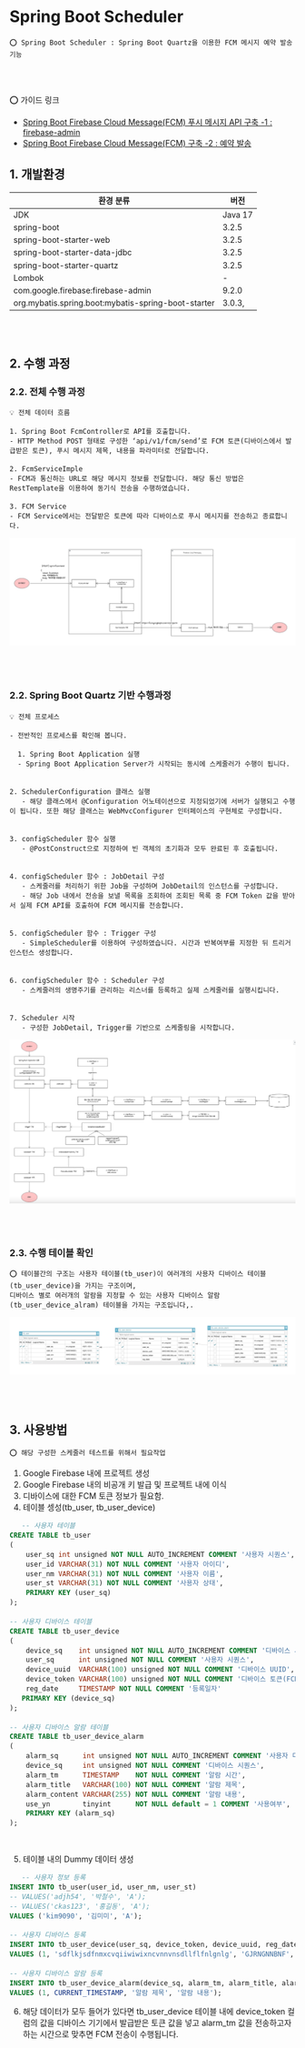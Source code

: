 # Spring Boot Scheduler

    ⭕️ Spring Boot Scheduler : Spring Boot Quartz을 이용한 FCM 메시지 예약 발송 기능 

<br/>
<br/>


⭕️ 가이드 링크

* [Spring Boot Firebase Cloud Message(FCM) 푸시 메시지 API 구축 -1 : firebase-admin](https://adjh54.tistory.com/432)
* [Spring Boot Firebase Cloud Message(FCM) 구축 -2 : 예약 발송](https://adjh54.tistory.com/438)

## 1. 개발환경

| 환경 분류                                               | 버전      |
|-----------------------------------------------------|---------|
| JDK                                                 | Java 17 |
| spring-boot                                         | 3.2.5   |
| spring-boot-starter-web                             | 3.2.5   |
| spring-boot-starter-data-jdbc                       | 3.2.5   |
| spring-boot-starter-quartz                          | 3.2.5   |
| Lombok                                              | -       |
| com.google.firebase:firebase-admin                  | 9.2.0   |
| org.mybatis.spring.boot:mybatis-spring-boot-starter | 3.0.3,  |

<br /><br />

## 2. 수행 과정

### 2.2. 전체 수행 과정

    💡 전체 데이터 흐름

    1. Spring Boot FcmController로 API를 호출합니다.   
    - HTTP Method POST 형태로 구성한 ‘api/v1/fcm/send’로 FCM 토큰(디바이스에서 발급받은 토큰), 푸시 메시지 제목, 내용을 파라미터로 전달합니다.

    2. FcmServiceImple
    - FCM과 통신하는 URL로 해당 메시지 정보를 전달합니다. 해당 통신 방법은 RestTemplate을 이용하여 동기식 전송을 수행하였습니다.

    3. FCM Service
    - FCM Service에서는 전달받은 토큰에 따라 디바이스로 푸시 메시지를 전송하고 종료합니다.

![img_3.png](img_3.png)

<br/>
<br/>

### 2.2. Spring Boot Quartz 기반 수행과정

    💡 전체 프로세스
    
    - 전반적인 프로세스를 확인해 봅니다.
    
      1. Spring Boot Application 실행
      - Spring Boot Application Server가 시작되는 동시에 스케줄러가 수행이 됩니다.
    
    
    2. SchedulerConfiguration 클래스 실행
       - 해당 클래스에서 @Configuration 어노테이션으로 지정되었기에 서버가 실행되고 수행이 됩니다. 또한 해당 클래스는 WebMvcConfigurer 인터페이스의 구현체로 구성합니다.
    
    
    3. configScheduler 함수 실행
       - @PostConstruct으로 지정하여 빈 객체의 초기화과 모두 완료된 후 호출됩니다.
    
    
    4. configScheduler 함수 : JobDetail 구성
       - 스케줄러를 처리하기 위한 Job을 구성하며 JobDetail의 인스턴스를 구성합니다.
       - 해당 Job 내에서 전송을 보낼 목록을 조회하여 조회된 목록 중 FCM Token 값을 받아서 실제 FCM API를 호출하여 FCM 메시지를 전송합니다.
    
    
    5. configScheduler 함수 : Trigger 구성
       - SimpleScheduler를 이용하여 구성하였습니다. 시간과 반복여부를 지정한 뒤 트리거 인스턴스 생성합니다.
    
    
    6. configScheduler 함수 : Scheduler 구성
       - 스케줄러의 생명주기를 관리하는 리스너를 등록하고 실제 스케줄러를 실행시킵니다.
    
    
    7. Scheduler 시작
       - 구성한 JobDetail, Trigger를 기반으로 스케줄링을 시작합니다.

![img_4.png](img_4.png)

<br />
<br />

### 2.3. 수행 테이블 확인

    ⭕️ 테이블간의 구조는 사용자 테이블(tb_user)이 여러개의 사용자 디바이스 테이블(tb_user_device)을 가지는 구조이며, 
    디바이스 별로 여러개의 알람을 지정할 수 있는 사용자 디바이스 알람(tb_user_device_alram) 테이블을 가지는 구조입니다,.

![img_5.png](img_5.png)

<br />
<br />

## 3. 사용방법

    ⭕️ 해당 구성한 스케줄러 테스트를 위해서 필요작업

1. Google Firebase 내에 프로젝트 생성
2. Google Firebase 내의 비공개 키 발급 및 프로젝트 내에 이식
3. 디바이스에 대한 FCM 토큰 정보가 필요함.
4. 테이블 셍성(tb_user, tb_user_device)

```sql
   -- 사용자 테이블
CREATE TABLE tb_user
(
    user_sq int unsigned NOT NULL AUTO_INCREMENT COMMENT '사용자 시퀀스',
    user_id VARCHAR(31) NOT NULL COMMENT '사용자 아이디',
    user_nm VARCHAR(31) NOT NULL COMMENT '사용자 이름',
    user_st VARCHAR(31) NOT NULL COMMENT '사용자 상태',
    PRIMARY KEY (user_sq)
);

-- 사용자 디바이스 테이블
CREATE TABLE tb_user_device
(
    device_sq    int unsigned NOT NULL AUTO_INCREMENT COMMENT '디바이스 시퀀스',
    user_sq      int unsigned NOT NULL COMMENT '사용자 시퀀스',
    device_uuid  VARCHAR(100) unsigned NOT NULL COMMENT '디바이스 UUID',
    device_token VARCHAR(100) unsigned NOT NULL COMMENT '디바이스 토큰(FCM Token)',
    reg_date     TIMESTAMP NOT NULL COMMENT '등록일자'
   PRIMARY KEY (device_sq)
);

-- 사용자 디바이스 알람 테이블
CREATE TABLE tb_user_device_alarm
(
    alarm_sq      int unsigned NOT NULL AUTO_INCREMENT COMMENT '사용자 디바이스 알람 시퀀스',
    device_sq     int unsigned NOT NULL COMMENT '디바이스 시퀀스',
    alarm_tm      TIMESTAMP    NOT NULL COMMENT '알람 시간',
    alarm_title   VARCHAR(100) NOT NULL COMMENT '알람 제목',
    alarm_content VARCHAR(255) NOT NULL COMMENT '알람 내용',
    use_yn        tinyint      NOT NULL default = 1 COMMENT '사용여부',
    PRIMARY KEY (alarm_sq)
);
```

<br/>

5. 테이블 내의 Dummy 데이터 생성

```sql
   -- 사용자 정보 등록
INSERT INTO tb_user(user_id, user_nm, user_st)
-- VALUES('adjh54', '박철수', 'A');
-- VALUES('ckas123', '홍길동', 'A');
VALUES ('kim9090', '김미미', 'A');

-- 사용자 디바이스 등록
INSERT INTO tb_user_device(user_sq, device_token, device_uuid, reg_date)
VALUES (1, 'sdflkjsdfnmxcvqiiwiwixncvnnvnsdllflfnlgnlg', 'GJRNGNNBNF', CURRENT_TIMESTAMP);

-- 사용자 디바이스 알람 등록
INSERT INTO tb_user_device_alarm(device_sq, alarm_tm, alarm_title, alarm_content)
VALUES (1, CURRENT_TIMESTAMP, '알람 제목', '알람 내용');
```

6. 해당 데이터가 모두 들어가 있다면 tb_user_device 테이블 내에 device_token 컬럼의 값을 디바이스 기기에서 발급받은 토큰 값을 넣고 alarm_tm 값을 전송하고자 하는 시간으로 맞추면
   FCM 전송이 수행됩니다. 

